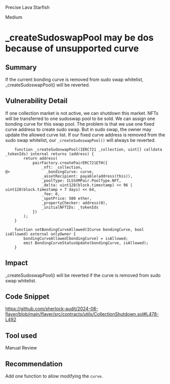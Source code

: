 Precise Lava Starfish

Medium

# _createSudoswapPool may be dos because of unsupported curve

## Summary
If the current bonding curve is removed from sudo swap whitelist, _createSudoswapPool() will be reverted.

## Vulnerability Detail
If one collection market is not active, we can shutdown this market. NFTs will be transferred to one sudoswap pool to be sold. We can assign one bonding curve for this swap pool.
The problem is that we use one fixed curve address to create sudo swap. But in sudo swap, the owner may update the allowed curve list. If our fixed curve address is removed from the sudo swap whitelist, our `_createSudoswapPool()` will always be reverted.

```solidity
    function _createSudoswapPool(IERC721 _collection, uint[] calldata _tokenIds) internal returns (address) {
        return address(
            pairFactory.createPairERC721ETH({
                _nft: _collection,
@>                _bondingCurve: curve,
                _assetRecipient: payable(address(this)),
                _poolType: ILSSVMPair.PoolType.NFT,
                _delta: uint128(block.timestamp) << 96 | uint128(block.timestamp + 7 days) << 64,
                _fee: 0,
                _spotPrice: 500 ether,
                _propertyChecker: address(0),
                _initialNFTIDs: _tokenIds
            })
        );
    }
```
```solidity
    function setBondingCurveAllowed(ICurve bondingCurve, bool isAllowed) external onlyOwner {
        bondingCurveAllowed[bondingCurve] = isAllowed;
        emit BondingCurveStatusUpdate(bondingCurve, isAllowed);
    }
```
## Impact
 _createSudoswapPool() will be reverted if the curve is removed from sudo swap whitelist.

## Code Snippet
https://github.com/sherlock-audit/2024-08-flayer/blob/main/flayer/src/contracts/utils/CollectionShutdown.sol#L478-L492

## Tool used

Manual Review

## Recommendation
Add one function to allow modifying the `curve`.